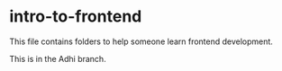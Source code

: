 # intro-to-frontend

This file contains folders to help someone learn frontend development.

This is in the Adhi branch.

